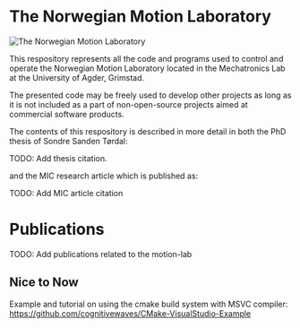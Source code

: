# The Norwegian Motion Laboratory
![](https://github.com/sondre1988/motion-lab/theNorwegianMotionLab.jpg "The Norwegian Motion Laboratory")

This respository represents all the code and programs used to control and operate the Norwegian Motion Laboratory located in the Mechatronics Lab at the University of Agder, Grimstad.

The presented code may be freely used to develop other projects as long as it is not included as a part of non-open-source projects aimed at commercial software products.

The contents of this respository is described in more detail in both the PhD thesis of Sondre Sanden Tørdal:

TODO: Add thesis citation.

and the MIC research article which is published as:

TODO: Add MIC article citation


# Publications
TODO: Add publications related to the motion-lab

## Nice to Now
Example and tutorial on using the cmake build system with MSVC compiler:
https://github.com/cognitivewaves/CMake-VisualStudio-Example


